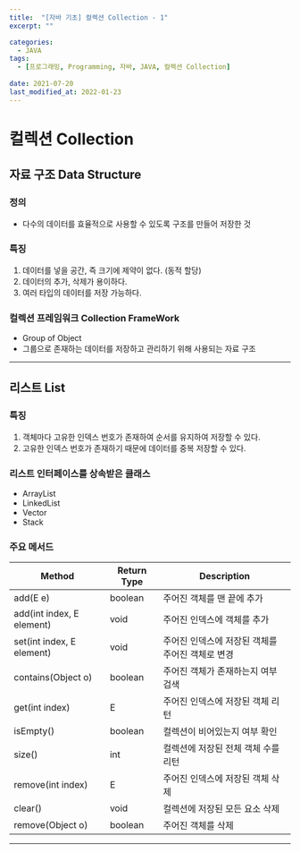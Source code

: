 ```yaml
---
title:  "[자바 기초] 컬렉션 Collection - 1"
excerpt: ""

categories:
  - JAVA
tags:
  - [프로그래밍, Programming, 자바, JAVA, 컬렉션 Collection]
 
date: 2021-07-20
last_modified_at: 2022-01-23
---
```


# 컬렉션 Collection

## 자료 구조 Data Structure

### 정의 
- 다수의 데이터를 효율적으로 사용할 수 있도록 구조를 만들어 저장한 것

### 특징
1. 데이터를 넣을 공간, 즉 크기에 제약이 없다. (동적 할당)
2. 데이터의 추가, 삭제가 용이하다.
3. 여러 타입의 데이터를 저장 가능하다.

### 컬렉션 프레임워크 Collection FrameWork
- Group of Object
- 그룹으로 존재하는 데이터를 저장하고 관리하기 위해 사용되는 자료 구조

---

## 리스트 List

### 특징
1. 객체마다 고유한 인덱스 번호가 존재하여 순서를 유지하여 저장할 수 있다.
2. 고유한 인덱스 번호가 존재하기 때문에 데이터를 중복 저장할 수 있다.

### 리스트 인터페이스를 상속받은 클래스
- ArrayList
- LinkedList
- Vector
- Stack

### 주요 메서드
|Method                     |Return Type            |Description                |
|---------------------------|-----------------------|---------------------------|
|add(E e)                   |boolean                |주어진 객체를 맨 끝에 추가            |
|add(int index, E element)  |void                   |주어진 인덱스에 객체를 추가            |
|set(int index, E element)  |void                   |주어진 인덱스에 저장된 객체를 주어진 객체로 변경|
|contains(Object o)         |boolean                |주어진 객체가 존재하는지 여부 검색        |
|get(int index)             |E                      |주어진 인덱스에 저장된 객체 리턴         |
|isEmpty()                  |boolean                |컬렉션이 비어있는지 여부 확인           |
|size()                     |int                    |컬렉션에 저장된 전체 객체 수를 리턴       |
|remove(int index)          |E                      |주어진 인덱스에 저장된 객체 삭제         |
|clear()                    |void                   |컬렉션에 저장된 모든 요소 삭제          |
|remove(Object o)           |boolean                |주어진 객체를 삭제                 |


---
